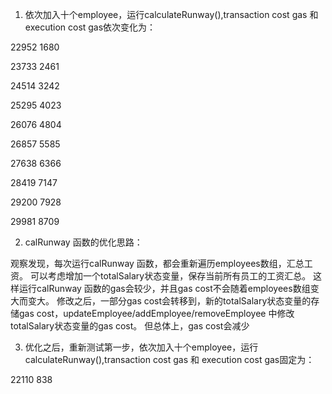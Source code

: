 1. 依次加入十个employee，运行calculateRunway(),transaction cost gas 和 execution cost gas依次变化为：

22952	1680

23733	2461

24514	3242

25295	4023

26076	4804

26857	5585

27638	6366

28419	7147

29200	7928

29981	8709

2. calRunway 函数的优化思路：

观察发现，每次运行calRunway 函数，都会重新遍历employees数组，汇总工资。
可以考虑增加一个totalSalary状态变量，保存当前所有员工的工资汇总。
这样运行calRunway 函数的gas会较少，并且gas cost不会随着employees数组变大而变大。
修改之后，一部分gas cost会转移到，新的totalSalary状态变量的存储gas cost，updateEmployee/addEmployee/removeEmployee 中修改totalSalary状态变量的gas cost。
但总体上，gas cost会减少

3. 优化之后，重新测试第一步，依次加入十个employee，运行calculateRunway(),transaction cost gas 和 execution cost gas固定为：

22110	838
